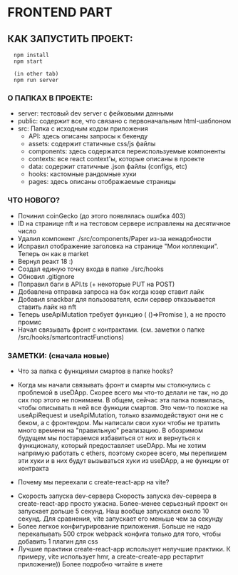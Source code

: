 # FRONTEND PART

## КАК ЗАПУСТИТЬ ПРОЕКТ:

```
  npm install
  npm start

  (in other tab)
  npm run server
```

### О ПАПКАХ В ПРОЕКТЕ:

- server: тестовый dev server с фейковыми данными
- public: содержит все, что связано с первоначальным html-шаблоном
- src: Папка с исходным кодом приложения
  - API: здесь описаны запросы к бекенду
  - assets: содержит статичные css/js файлы
  - components: здесь содержатся переиспользуемые компоненты
  - contexts: все react context'ы, которые описаны в проекте
  - data: содержит статичные .json файлы (configs, etc)
  - hooks: кастомные рандомные хуки
  - pages: здесь описаны отображаемые страницы

### ЧТО НОВОГО?

- Починил coinGecko (до этого появлялась ошибка 403)
- ID на странице nft и на тестовом сервере исправлены на десятичное число
- Удалил компонент ./src/components/Paper из-за ненадобности
- Исправил отображение заголовка на странице "Мои коллекции". Теперь он как в market
- Вернул реакт 18 :)
- Создал единую точку входа в папке ./src/hooks
- Обновил .gitignore
- Поправил баги в API.ts (+ некоторые PUT на POST)
- Добавлена отправка запроса на бэк когда юзер ставит лайк
- Добавил snackbar для пользователя, если сервер отказывается ставить лайк на nft
- Теперь useApiMutation требует функцию ( ()=>Promise ), а не просто промис
- Начал связывать фронт с контрактами. (см. заметки о папке /src/hooks/smartcontractFunctions)

### ЗАМЕТКИ: (сначала новые)

- Что за папка с функциями смартов в папке hooks?

* Когда мы начали связывать фронт и смарты мы столкнулись с проблемой в useDApp.
  Скорее всего мы что-то делали не так, но до сих пор этого не понимаем.
  В общем, сейчас эта папка появилась, чтобы описывать в ней все функции смартов. Это чем-то похоже на useApiRequest и useApiMutation, только взаимодействуют они не с беком, а с фронтендом.
  Мы написали свои хуки чтобы не тратить много времени на "правильную" реализацию.
  В обозримом будущем мы постараемся избавиться от них и вернуться к функционалу, который предоставляет useDApp.
  Мы не хотим напрямую работать с ethers, поэтому скорее всего, мы перепишем эти хуки и в них будут вызываться хуки из useDApp, а не функции от контракта

- Почему мы переехали с create-react-app на vite?

* Скорость запуска dev-сервера
  Скорость запуска dev-сервера в create-react-app просто ужасна.
  Более-менее серьезный проект он запускает дольше 5 секунд. Наш вообще запускался около 10 секунд.
  Для сравнения, vite запускает его меньше чем за секунду
* Более легкое конфигурирование приложения.
  Больше не надо перекапывать 500 строк webpack конфига только для того, чтобы добавить 1 плагин для css
* Лучшие практики
  create-react-app использует нелучшие практики.
  К примеру, vite использует hmr, а create-create-app рестартит приложение))
  Более подробно читайте в инете
